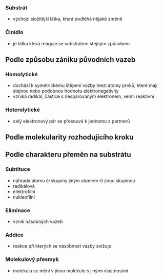 ### Substrát
- výchozí složitější látka, která podléhá nějaké změně

### Činidlo
- je látka která reaguje se substrátem stejným způsobem

## Podle způsobu zániku původních vazeb
### Homolytické
- dochází k symetrickému štěpení vazby mezi atomy prvků, které mají stejnou nebo podobnou hodnotu elektronegativity
- vzniká radikál, částice s nespárovaným elektronem, velmi reaktivní
### Heterolytické
- celý elektronový pár se přesouvá k jednomu z partnerů

## Podle molekularity rozhodujícího kroku

## Podle charakteru přeměn na substrátu
### Subtituce
- náhrada atomu či skupiny jiným atomem či jinou skupinou
- radikálová
- elektrofilní
- nukleofilní

### Eliminace
- vznik násobných vazeb

### Addice
- reakce při kterých se násobnost vazby snižuje

### Molekulový přesmyk
- molekula se mění v jinou molekulu s jinými vlastnostmi
